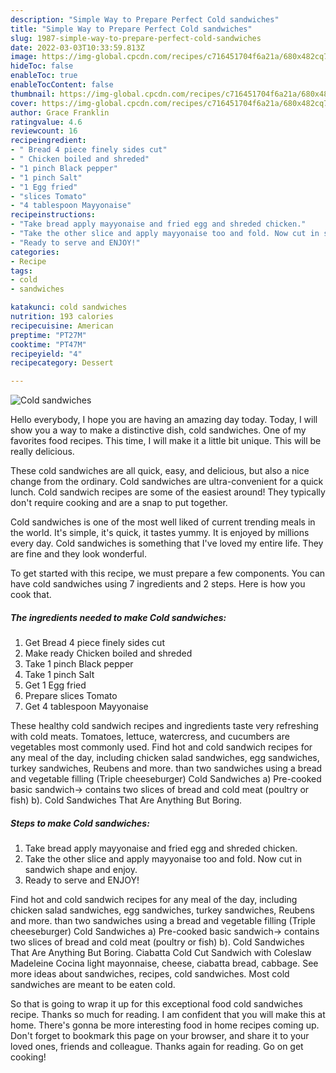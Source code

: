 ```yaml
---
description: "Simple Way to Prepare Perfect Cold sandwiches"
title: "Simple Way to Prepare Perfect Cold sandwiches"
slug: 1987-simple-way-to-prepare-perfect-cold-sandwiches
date: 2022-03-03T10:33:59.813Z
image: https://img-global.cpcdn.com/recipes/c716451704f6a21a/680x482cq70/cold-sandwiches-recipe-main-photo.jpg
hideToc: false
enableToc: true
enableTocContent: false
thumbnail: https://img-global.cpcdn.com/recipes/c716451704f6a21a/680x482cq70/cold-sandwiches-recipe-main-photo.jpg
cover: https://img-global.cpcdn.com/recipes/c716451704f6a21a/680x482cq70/cold-sandwiches-recipe-main-photo.jpg
author: Grace Franklin
ratingvalue: 4.6
reviewcount: 16
recipeingredient:
- " Bread 4 piece finely sides cut"
- " Chicken boiled and shreded"
- "1 pinch Black pepper"
- "1 pinch Salt"
- "1 Egg fried"
- "slices Tomato"
- "4 tablespoon Mayyonaise"
recipeinstructions:
- "Take bread apply mayyonaise and fried egg and shreded chicken."
- "Take the other slice and apply mayyonaise too and fold. Now cut in sandwich shape and enjoy."
- "Ready to serve and ENJOY!"
categories:
- Recipe
tags:
- cold
- sandwiches

katakunci: cold sandwiches 
nutrition: 193 calories
recipecuisine: American
preptime: "PT27M"
cooktime: "PT47M"
recipeyield: "4"
recipecategory: Dessert

---
```



![Cold sandwiches](https://img-global.cpcdn.com/recipes/c716451704f6a21a/680x482cq70/cold-sandwiches-recipe-main-photo.jpg)

Hello everybody, I hope you are having an amazing day today. Today, I will show you a way to make a distinctive dish, cold sandwiches. One of my favorites food recipes. This time, I will make it a little bit unique. This will be really delicious.

These cold sandwiches are all quick, easy, and delicious, but also a nice change from the ordinary. Cold sandwiches are ultra-convenient for a quick lunch. Cold sandwich recipes are some of the easiest around! They typically don&#39;t require cooking and are a snap to put together.

Cold sandwiches is one of the most well liked of current trending meals in the world. It's simple, it's quick, it tastes yummy. It is enjoyed by millions every day. Cold sandwiches is something that I've loved my entire life. They are fine and they look wonderful.


To get started with this recipe, we must prepare a few components. You can have cold sandwiches using 7 ingredients and 2 steps. Here is how you cook that.

<!--inarticleads1-->

##### The ingredients needed to make Cold sandwiches:

1. Get  Bread 4 piece finely sides cut
1. Make ready  Chicken boiled and shreded
1. Take 1 pinch Black pepper
1. Take 1 pinch Salt
1. Get 1 Egg fried
1. Prepare slices Tomato
1. Get 4 tablespoon Mayyonaise


These healthy cold sandwich recipes and ingredients taste very refreshing with cold meats. Tomatoes, lettuce, watercress, and cucumbers are vegetables most commonly used. Find hot and cold sandwich recipes for any meal of the day, including chicken salad sandwiches, egg sandwiches, turkey sandwiches, Reubens and more. than two sandwiches using a bread and vegetable filling (Triple cheeseburger) Cold Sandwiches a) Pre-cooked basic sandwich-&gt; contains two slices of bread and cold meat (poultry or fish) b). Cold Sandwiches That Are Anything But Boring. 

<!--inarticleads2-->

##### Steps to make Cold sandwiches:

1. Take bread apply mayyonaise and fried egg and shreded chicken.
1. Take the other slice and apply mayyonaise too and fold. Now cut in sandwich shape and enjoy.
1. Ready to serve and ENJOY!

Find hot and cold sandwich recipes for any meal of the day, including chicken salad sandwiches, egg sandwiches, turkey sandwiches, Reubens and more. than two sandwiches using a bread and vegetable filling (Triple cheeseburger) Cold Sandwiches a) Pre-cooked basic sandwich-&gt; contains two slices of bread and cold meat (poultry or fish) b). Cold Sandwiches That Are Anything But Boring. Ciabatta Cold Cut Sandwich with Coleslaw Madeleine Cocina light mayonnaise, cheese, ciabatta bread, cabbage. See more ideas about sandwiches, recipes, cold sandwiches. Most cold sandwiches are meant to be eaten cold. 

So that is going to wrap it up for this exceptional food cold sandwiches recipe. Thanks so much for reading. I am confident that you will make this at home. There's gonna be more interesting food in home recipes coming up. Don't forget to bookmark this page on your browser, and share it to your loved ones, friends and colleague. Thanks again for reading. Go on get cooking!
